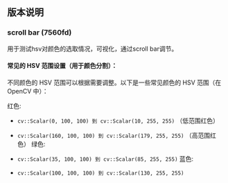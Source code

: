 ## 版本说明
### scroll bar (7560fd)
用于测试hsv对颜色的选取情况，可视化，通过scroll bar调节。

#### 常见的 HSV 范围设置（用于颜色分割）：
不同颜色的 HSV 范围可以根据需要调整。以下是一些常见颜色的 HSV 范围（在 OpenCV 中）：

红色:
- `cv::Scalar(0, 100, 100) 到 cv::Scalar(10, 255, 255)` （低范围红色）
- `cv::Scalar(160, 100, 100) 到 cv::Scalar(179, 255, 255)` （高范围红色）
绿色:
- `cv::Scalar(35, 100, 100) 到 cv::Scalar(85, 255, 255)`
蓝色:

- `cv::Scalar(100, 100, 100) 到 cv::Scalar(130, 255, 255)`